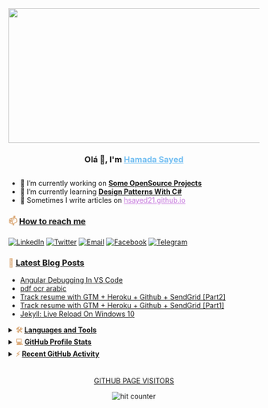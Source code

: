 
<div align="center">
<!-- <img src="https://media.giphy.com/media/836HiJc7pgzy8iNXCn/giphy.gif" /> -->
<!-- <img style="width:600px; height:350px" src="https://i.imgur.com/ijdyxfE.gif" /> -->
<img width="540" height="270" src="https://64.media.tumblr.com/b1785743b8742d255508773ce5bbc320/tumblr_pp1k8pBF6o1tf04pfo1_640.gif" />
<h3>Olá 👋, I'm <a style="color:#72BEF2" href="https://hsayed21.github.io" target="_blank">Hamada Sayed</a> </h3>
<h2 style="color:#D36770; font-weight:bold">
</div> 

- 🔭 I’m currently working on <b style="color:#95C077"><a href="#">Some OpenSource Projects</a></b>
- 🌱 I’m currently learning <b style="color:#95C077"><a href="#">Design Patterns With C# </a></b>
- 📝 Sometimes I write articles on <a style="color:#C678DD" href="https://hsayed21.github.io">hsayed21.github.io</a>

<h3 style="color:#DBAA79; font-weight:bold">📫 <a href="#">How to reach me</a></h3>
<a href="https://www.linkedin.com/in/hsayedhamed/"><img alt="LinkedIn" src="https://img.shields.io/badge/-hsayedhamed-0077B5?style=flat&logo=linkedin&logoColor=white"></a>
<a href="https://twitter.com/hsayedhamed"><img alt="Twitter" src="https://img.shields.io/badge/-@hsayedhamed-1DA1F2?style=flat&logo=twitter&logoColor=white"></a>
<a href="mailto:hsayedhamed21@gmail.com"><img alt="Email" src="https://img.shields.io/badge/-@hsayedhamed21-D14836?style=flat&logo=gmail&logoColor=white"></a>
<a href="https://facebook.com/hsayed21"><img alt="Facebook" src="https://img.shields.io/badge/-@hsayed21-1877F2?style=flt&logo=facebook&logoColor=white"/></a>
<a href="https://t.me/hsayed21"><img alt="Telegram" src="https://img.shields.io/badge/-@hsayed21-blue?style=flat-square&logo=telegram"></a>


 <h3 style="color:#DBAA79; font-weight:bold">📕 <a href="#">Latest Blog Posts</a></h3>

<!--START_SECTION:posts-->
* [Angular Debugging In VS Code](https:&#x2F;&#x2F;hsayed21.github.io&#x2F;posts&#x2F;2024-07-26-angular-debugging-vs-code&#x2F;)
* [pdf ocr arabic](https:&#x2F;&#x2F;hsayed21.github.io&#x2F;posts&#x2F;2022-10-04-pdf-ocr-arabic&#x2F;)
* [Track resume with GTM + Heroku + Github + SendGrid [Part2]](https:&#x2F;&#x2F;hsayed21.github.io&#x2F;posts&#x2F;2021-11-21-track_resume_with_gtm_heroku_github_sendgrid_part2&#x2F;)
* [Track resume with GTM + Heroku + Github + SendGrid [Part1]](https:&#x2F;&#x2F;hsayed21.github.io&#x2F;posts&#x2F;2021-11-09-track_resume_with_gtm_heroku_github_sendgrid_part1&#x2F;)
* [Jekyll: Live Reload On Windows 10](https:&#x2F;&#x2F;hsayed21.github.io&#x2F;posts&#x2F;2021-11-01-jekyll-live-reload-on-windows-10&#x2F;)
<!--END_SECTION:posts-->



<details>
  <summary><b style="color:#DBAA79;">🛠️ <a href="#">Languages and Tools</a></b></summary>
  <br/>
  <p align="left">
    <img src="https://custom-icon-badges.herokuapp.com/badge/Assembly-525252.svg?logo=asm-hex&logoColor=white" />
    <img src="https://custom-icon-badges.herokuapp.com/badge/C%23-68217A.svg?logo=cs2&logoColor=white" />
    <img src="https://img.shields.io/badge/Java-007396.svg?logo=java&logoColor=white" />
    <img src="https://img.shields.io/badge/Python-14354C.svg?logo=python&logoColor=white" />
    <img src="https://img.shields.io/badge/HTML-E34F26.svg?logo=html5&logoColor=white" />
    <img src="https://img.shields.io/badge/CSS-1572B6.svg?logo=css3&logoColor=white" />
    <img src="https://img.shields.io/badge/JavaScript-F7DF1E.svg?logo=javascript&logoColor=black" />
    <img src="https://custom-icon-badges.herokuapp.com/badge/SQL-025E8C.svg?logo=database&logoColor=white" />
    <img src="https://img.shields.io/badge/SQLite-07405e.svg?logo=sqlite&logoColor=white" />
    <img src="https://img.shields.io/badge/GitHub%20Pages-327FC7.svg?logo=github&logoColor=white" />
    <img src="https://img.shields.io/badge/Notion-010101.svg?logo=notion&logoColor=white" />
    <img src="https://img.shields.io/badge/Obsidian-010101.svg?logo=obsidian&logoColor=4f3aa3" />
    <img src="https://img.shields.io/badge/Autohotkey-edeeef.svg?logo=autohotkey&logoColor=black" />
    <img src="https://img.shields.io/badge/-GitHub-333333?style=flat&logo=github" />
    <img src="https://img.shields.io/badge/Git-F05033.svg?logo=git&logoColor=white" />
    <img src="https://img.shields.io/badge/Markdown-000000.svg?logo=markdown&logoColor=white" />
    <img src="https://img.shields.io/badge/Bash-121011.svg?logo=gnu-bash&logoColor=white" />
    <img src="https://img.shields.io/badge/Ubuntu-E95420.svg?logo=ubuntu&logoColor=white" />
    <img src="https://img.shields.io/badge/Jupyter-F37626.svg?logo=Jupyter&logoColor=white" />
    <img src="https://img.shields.io/badge/Visual%20Studio%20Code-0078d7.svg?logo=visual-studio-code&logoColor=white" />
    <img src="https://img.shields.io/badge/hugo-000000.svg?logo=hugo&logoColor=ff4088" />
    <img src="https://img.shields.io/badge/jekyll-edeeef.svg?logo=jekyll&logoColor=ff4088" /></p>
</details>

<!-- https://github.com/anuraghazra/github-readme-stats -->
<details> 
  <summary>
  <b style="color:#DBAA79;">💻 <a href="#">GitHub Profile Stats</a></b>
  </summary>
  <br/>
  <p align="center">
    <a href="#"><img alt="hsayed21's Github Stats" src="https://github-readme-stats.vercel.app/api/?username=hsayed21&show_icons=true&count_private=true&theme=react&hide_border=true&bg_color=1F222E&title_color=F85D7F&icon_color=F8D866" height="180em"/></a>
  <a href="#"><img alt="hsayed21's Top Languages" src="https://github-readme-stats.vercel.app/api/top-langs/?username=hsayed21&langs_count=8&layout=compact&theme=react&hide_border=true&bg_color=1F222E&title_color=F85D7F&icon_color=F8D866&hide=Jupyter%20Notebook" height="180em"/></a></p>
</details>

<details>
  <summary>
  <b style="color:#DBAA79;">⚡ <a href="#">Recent GitHub Activity</a></b>
  </summary>
  <br/>

<!--RECENT_ACTIVITY:start-->
1. ❗️ Opened issue [#95](https://github.com/evilC/AutoHotInterception/issues/95) in [evilC/AutoHotInterception](https://github.com/evilC/AutoHotInterception)
2. ❗️ Opened issue [#2876](https://github.com/zotero/zotero/issues/2876) in [zotero/zotero](https://github.com/zotero/zotero)
3. 🗣 Commented on [#1597](https://github.com/blinksh/blink/issues/1597) in [blinksh/blink](https://github.com/blinksh/blink)
4. 🗣 Commented on [#1597](https://github.com/blinksh/blink/issues/1597) in [blinksh/blink](https://github.com/blinksh/blink)
5. 🗣 Commented on [#1597](https://github.com/blinksh/blink/issues/1597) in [blinksh/blink](https://github.com/blinksh/blink)
<!--RECENT_ACTIVITY:end-->

<!-- https://github.com/ashutosh00710/github-readme-activity-graph -->
<a href="#"><img alt="hsayed21's Activity Graph" src="https://activity-graph.herokuapp.com/graph?username=hsayed21&bg_color=1F222E&color=F8D866&line=F85D7F&point=FFFFFF&hide_border=true" /></a>
</details>

<br>

<div align="center">
<p style="color:#67d1d3;"><a href="#">GITHUB PAGE VISITORS</a></p>
<img src="https://profile-counter.glitch.me/hsayed21/count.svg" alt="hit counter" align="center">
</div>
